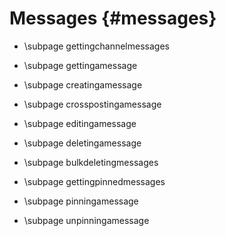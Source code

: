 Messages {#messages}
============
* \subpage gettingchannelmessages

* \subpage gettingamessage

* \subpage creatingamessage

* \subpage crosspostingamessage

* \subpage editingamessage

* \subpage deletingamessage

* \subpage bulkdeletingmessages

* \subpage gettingpinnedmessages

* \subpage pinningamessage

* \subpage unpinningamessage
